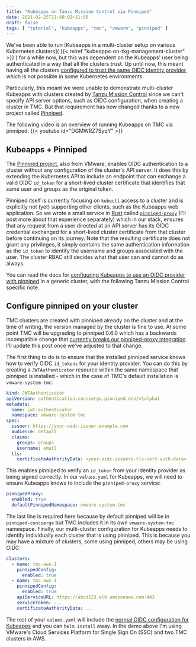 ```yaml
---
title: "Kubeapps on Tanzu Mission Control via Pinniped"
date: 2021-02-25T11:40:02+11:00
draft: false
tags: [ "tutorial", "kubeapps", "tmc", "vmware", "pinniped" ]
---
```


We've been able to run [Kubeapps in a multi-cluster setup on various Kubernetes clusters]( {{< relref "kubeapps-on-tkg-management-cluster" >}} ) for a while now, but this was dependent on the Kubeapps' user being authenticated in a way that all the clusters trust. Up until now, this meant having all the clusters [configured to trust the same OIDC identity provider](https://kubernetes.io/docs/reference/access-authn-authz/authentication/#configuring-the-api-server), which is not possible in some Kubernetes environments.

Particularly, this meant we were unable to demonstrate multi-cluster Kubeapps with clusters created by [Tanzu Mission Control](https://tanzu.vmware.com/mission-control) since we can't specify API server options, such as OIDC configuration, when creating a cluster in TMC. But that requirement has now changed thanks to a new project called [Pinniped](https://pinniped.dev/).

<!--more-->
The following video is an overview of running Kubeapps on TMC via pinniped: {{< youtube id="DGMWRZ7SyqY" >}}

## Kubeapps + Pinniped

The [Pinniped project](https://pinniped.dev), also from VMware, enables OIDC authentication to a cluster without any configuration of the cluster's API server. It does this by extending the Kubernetes API to include an endpoint that can exchange a valid OIDC `id_token` for a short-lived cluster certificate that identifies that same user and groups as the original token.

Pinniped itself is currently focusing on `kubectl` access to a cluster and is explicitly not (yet) supporting other clients, such as the Kubeapps web application. So we wrote a small service in [Rust](https://www.rust-lang.org/) called [`pinniped-proxy`](https://github.com/kubeapps/kubeapps/blob/master/docs/user/using-an-OIDC-provider-with-pinniped.md) (I'll post more about that experience separately) which in our stack, ensures that any request from a user directed at an API server has its OIDC credential exchanged for a short-lived cluster certificate from that cluster before continuing on its journey. Note that the resulting certificate does not grant any privileges, it simply contains the same authentication information as the `id_token` to identify the username and groups associated with the user. The cluster RBAC still decides what that user can and cannot do as always.

You can read the docs for [configuring Kubeapps to use an OIDC provider with pinniped](https://github.com/kubeapps/kubeapps/blob/master/docs/user/using-an-OIDC-provider-with-pinniped.md) in a generic cluster, with the following Tanzu Mission Control specific note.

## Configure pinniped on your cluster

TMC clusters are created with pinniped already on the cluster and at the time of writing, the version managed by the cluster is fine to use. At some point TMC will be upgrading to pinniped 0.6.0 which has a backwards incompatible change that [currently breaks our pinniped-proxy integration](https://github.com/kubeapps/kubeapps/issues/2426). I'll update this post once we've adjusted to that change.

The first thing to do is to ensure that the installed pinniped service knows how to verify OIDC `id_tokens` for your identity provider. You can do this by creating a `JWTAuthenticator` resource within the same namespace that pinniped is installed - which in the case of TMC's default installation is `vmware-system-tmc`:

```yaml
kind: JWTAuthenticator
apiVersion: authentication.concierge.pinniped.dev/v1alpha1
metadata:
  name: jwt-authenticator
  namespace: vmware-system-tmc
spec:
  issuer: https://your-oidc-issuer.example.com
  audience: default
  claims:
    groups: groups
    username: email
  tls:
    certificateAuthorityData: <your-oidc-issuers-tls-cert-auth-data>
```

This enables pinniped to verify an `id_token` from your identity provider as being signed correctly. In our `values.yaml` for Kubeapps, we will need to ensure Kubeapps knows to include the `pinniped-proxy` service:

```yaml
pinnipedProxy:
  enabled: true
  defaultPinnipedNamespace: vmware-system-tmc
```

The last line is required here because by default pinniped will be in `pinniped-concierge` but TMC includes it in its own `vmware-system-tmc` namespace. Finally, our multi-cluster configuration for Kubeapps needs to identify individually each cluster that is using pinniped. This is because you may have a mixture of clusters, some using pinniped, others may be using OIDC:

```yaml
clusters:
  - name: tmc-aws-1
    pinnipedConfig:
      enabled: true
  - name: tmc-aws-1
    pinnipedConfig:
      enabled: true
    apiServiceURL: https://abcd123.elb.amazonaws.com:443
    serviceToken: ...
    certificateAuthorityData: ...
```

The rest of your `values.yaml` will include the [normal OIDC configuration for Kubeapps](https://github.com/kubeapps/kubeapps/blob/master/docs/user/using-an-OIDC-provider.md#deploying-an-auth-proxy-to-access-kubeapps) and you can `helm install` away. In the demo above I'm using VMware's Cloud Services Platform for Single Sign On (SSO) and two TMC clusters in AWS.
